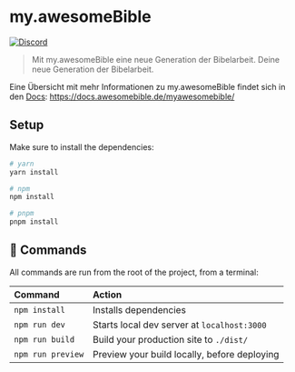 # my.awesomeBible
[![Discord](https://img.shields.io/discord/940887747130957844?color=5865F2)](https://chat.awesomebible.de)

> Mit my.awesomeBible eine neue Generation der Bibelarbeit. Deine neue Generation der Bibelarbeit.

Eine Übersicht mit mehr Informationen zu my.awesomeBible findet sich in den [Docs](https://docs.awesomebible.de/myawesomebible/): https://docs.awesomebible.de/myawesomebible/

## Setup

Make sure to install the dependencies:

```bash
# yarn
yarn install

# npm
npm install

# pnpm
pnpm install
```

## 🧞 Commands

All commands are run from the root of the project, from a terminal:

| Command                   | Action                                           |
| :------------------------ | :----------------------------------------------- |
| `npm install`             | Installs dependencies                            |
| `npm run dev`             | Starts local dev server at `localhost:3000`      |
| `npm run build`           | Build your production site to `./dist/`          |
| `npm run preview`         | Preview your build locally, before deploying     |
